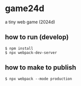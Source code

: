 # game24d

a tiny web game (2024d)

## how to run (develop)

```
$ npm install
$ npx webpack-dev-server
```

## how to make to publish

```
$ npx webpack --mode production
```
